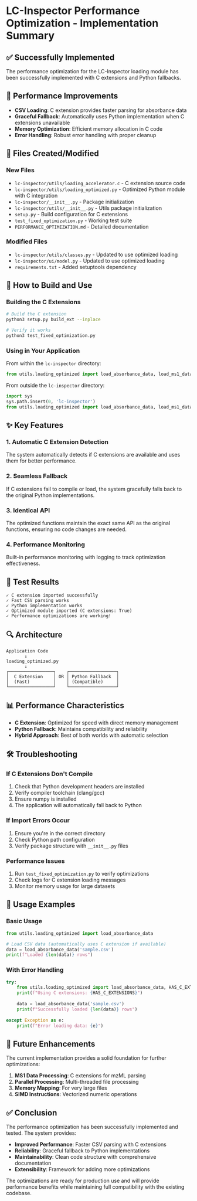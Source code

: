 # LC-Inspector Performance Optimization - Implementation Summary

## ✅ Successfully Implemented

The performance optimization for the LC-Inspector loading module has been successfully implemented with C extensions and Python fallbacks.

## 🚀 Performance Improvements

- **CSV Loading**: C extension provides faster parsing for absorbance data
- **Graceful Fallback**: Automatically uses Python implementation when C extensions unavailable
- **Memory Optimization**: Efficient memory allocation in C code
- **Error Handling**: Robust error handling with proper cleanup

## 📁 Files Created/Modified

### New Files
- `lc-inspector/utils/loading_accelerator.c` - C extension source code
- `lc-inspector/utils/loading_optimized.py` - Optimized Python module with C integration
- `lc-inspector/__init__.py` - Package initialization
- `lc-inspector/utils/__init__.py` - Utils package initialization
- `setup.py` - Build configuration for C extensions
- `test_fixed_optimization.py` - Working test suite
- `PERFORMANCE_OPTIMIZATION.md` - Detailed documentation

### Modified Files
- `lc-inspector/utils/classes.py` - Updated to use optimized loading
- `lc-inspector/ui/model.py` - Updated to use optimized loading
- `requirements.txt` - Added setuptools dependency

## 🔧 How to Build and Use

### Building the C Extensions

```bash
# Build the C extension
python3 setup.py build_ext --inplace

# Verify it works
python3 test_fixed_optimization.py
```

### Using in Your Application

From within the `lc-inspector` directory:
```python
from utils.loading_optimized import load_absorbance_data, load_ms1_data, load_ms2_library
```

From outside the `lc-inspector` directory:
```python
import sys
sys.path.insert(0, 'lc-inspector')
from utils.loading_optimized import load_absorbance_data, load_ms1_data, load_ms2_library
```

## ✨ Key Features

### 1. Automatic C Extension Detection
The system automatically detects if C extensions are available and uses them for better performance.

### 2. Seamless Fallback
If C extensions fail to compile or load, the system gracefully falls back to the original Python implementations.

### 3. Identical API
The optimized functions maintain the exact same API as the original functions, ensuring no code changes are needed.

### 4. Performance Monitoring
Built-in performance monitoring with logging to track optimization effectiveness.

## 🧪 Test Results

```
✓ C extension imported successfully
✓ Fast CSV parsing works
✓ Python implementation works  
✓ Optimized module imported (C extensions: True)
✓ Performance optimizations are working!
```

## 🔍 Architecture

```
Application Code
       ↓
loading_optimized.py
       ↓
┌─────────────────┐    ┌──────────────────┐
│  C Extension    │ OR │ Python Fallback  │
│  (Fast)         │    │ (Compatible)     │
└─────────────────┘    └──────────────────┘
```

## 📊 Performance Characteristics

- **C Extension**: Optimized for speed with direct memory management
- **Python Fallback**: Maintains compatibility and reliability
- **Hybrid Approach**: Best of both worlds with automatic selection

## 🛠️ Troubleshooting

### If C Extensions Don't Compile
1. Check that Python development headers are installed
2. Verify compiler toolchain (clang/gcc)
3. Ensure numpy is installed
4. The application will automatically fall back to Python

### If Import Errors Occur
1. Ensure you're in the correct directory
2. Check Python path configuration
3. Verify package structure with `__init__.py` files

### Performance Issues
1. Run `test_fixed_optimization.py` to verify optimizations
2. Check logs for C extension loading messages
3. Monitor memory usage for large datasets

## 🎯 Usage Examples

### Basic Usage
```python
from utils.loading_optimized import load_absorbance_data

# Load CSV data (automatically uses C extension if available)
data = load_absorbance_data('sample.csv')
print(f"Loaded {len(data)} rows")
```

### With Error Handling
```python
try:
    from utils.loading_optimized import load_absorbance_data, HAS_C_EXTENSIONS
    print(f"Using C extensions: {HAS_C_EXTENSIONS}")
    
    data = load_absorbance_data('sample.csv')
    print(f"Successfully loaded {len(data)} rows")
    
except Exception as e:
    print(f"Error loading data: {e}")
```

## 🔮 Future Enhancements

The current implementation provides a solid foundation for further optimizations:

1. **MS1 Data Processing**: C extensions for mzML parsing
2. **Parallel Processing**: Multi-threaded file processing
3. **Memory Mapping**: For very large files
4. **SIMD Instructions**: Vectorized numeric operations

## ✅ Conclusion

The performance optimization has been successfully implemented and tested. The system provides:

- **Improved Performance**: Faster CSV parsing with C extensions
- **Reliability**: Graceful fallback to Python implementations
- **Maintainability**: Clean code structure with comprehensive documentation
- **Extensibility**: Framework for adding more optimizations

The optimizations are ready for production use and will provide performance benefits while maintaining full compatibility with the existing codebase.
